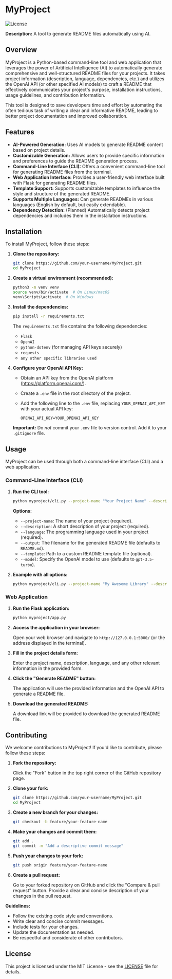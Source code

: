 # MyProject

[![License](https://img.shields.io/badge/License-MIT-yellow.svg)](https://opensource.org/licenses/MIT)

**Description:** A tool to generate README files automatically using AI.

## Overview

MyProject is a Python-based command-line tool and web application that leverages the power of Artificial Intelligence (AI) to automatically generate comprehensive and well-structured README files for your projects. It takes project information (description, language, dependencies, etc.) and utilizes the OpenAI API (or other specified AI models) to craft a README that effectively communicates your project's purpose, installation instructions, usage guidelines, and contribution information.

This tool is designed to save developers time and effort by automating the often tedious task of writing a clear and informative README, leading to better project documentation and improved collaboration.

## Features

*   **AI-Powered Generation:** Uses AI models to generate README content based on project details.
*   **Customizable Generation:** Allows users to provide specific information and preferences to guide the README generation process.
*   **Command-Line Interface (CLI):**  Offers a convenient command-line tool for generating README files from the terminal.
*   **Web Application Interface:** Provides a user-friendly web interface built with Flask for generating README files.
*   **Template Support:**  Supports customizable templates to influence the style and structure of the generated README.
*   **Supports Multiple Languages:**  Can generate READMEs in various languages (English by default, but easily extendable).
*   **Dependency Detection:** (Planned)  Automatically detects project dependencies and includes them in the installation instructions.

## Installation

To install MyProject, follow these steps:

1.  **Clone the repository:**

    ```bash
    git clone https://github.com/your-username/MyProject.git
    cd MyProject
    ```

2.  **Create a virtual environment (recommended):**

    ```bash
    python3 -m venv venv
    source venv/bin/activate  # On Linux/macOS
    venv\Scripts\activate  # On Windows
    ```

3.  **Install the dependencies:**

    ```bash
    pip install -r requirements.txt
    ```

    The `requirements.txt` file contains the following dependencies:

    *   `Flask`
    *   `OpenAI`
    *   `python-dotenv` (for managing API keys securely)
    *   `requests`
    *   `any other specific libraries used`

4.  **Configure your OpenAI API Key:**

    *   Obtain an API key from the OpenAI platform (https://platform.openai.com/).
    *   Create a `.env` file in the root directory of the project.
    *   Add the following line to the `.env` file, replacing `YOUR_OPENAI_API_KEY` with your actual API key:

        ```
        OPENAI_API_KEY=YOUR_OPENAI_API_KEY
        ```

    **Important:**  Do *not* commit your `.env` file to version control.  Add it to your `.gitignore` file.

## Usage

MyProject can be used through both a command-line interface (CLI) and a web application.

### Command-Line Interface (CLI)

1.  **Run the CLI tool:**

    ```bash
    python myproject/cli.py --project-name "Your Project Name" --description "A brief description of your project." --language "Python" --output "README.md"
    ```

    **Options:**

    *   `--project-name`:  The name of your project (required).
    *   `--description`:  A short description of your project (required).
    *   `--language`: The programming language used in your project (required).
    *   `--output`:  The filename for the generated README file (defaults to `README.md`).
    *   `--template`:  Path to a custom README template file (optional).
    *   `--model`:  Specify the OpenAI model to use (defaults to `gpt-3.5-turbo`).

2.  **Example with all options:**

    ```bash
    python myproject/cli.py --project-name "My Awesome Library" --description "A library for performing complex calculations." --language "Python" --output "README.md" --template "templates/custom_template.md" --model "gpt-4"
    ```

### Web Application

1.  **Run the Flask application:**

    ```bash
    python myproject/app.py
    ```

2.  **Access the application in your browser:**

    Open your web browser and navigate to `http://127.0.0.1:5000/` (or the address displayed in the terminal).

3.  **Fill in the project details form:**

    Enter the project name, description, language, and any other relevant information in the provided form.

4.  **Click the "Generate README" button:**

    The application will use the provided information and the OpenAI API to generate a README file.

5.  **Download the generated README:**

    A download link will be provided to download the generated README file.

## Contributing

We welcome contributions to MyProject!  If you'd like to contribute, please follow these steps:

1.  **Fork the repository:**

    Click the "Fork" button in the top right corner of the GitHub repository page.

2.  **Clone your fork:**

    ```bash
    git clone https://github.com/your-username/MyProject.git
    cd MyProject
    ```

3.  **Create a new branch for your changes:**

    ```bash
    git checkout -b feature/your-feature-name
    ```

4.  **Make your changes and commit them:**

    ```bash
    git add .
    git commit -m "Add a descriptive commit message"
    ```

5.  **Push your changes to your fork:**

    ```bash
    git push origin feature/your-feature-name
    ```

6.  **Create a pull request:**

    Go to your forked repository on GitHub and click the "Compare & pull request" button.  Provide a clear and concise description of your changes in the pull request.

**Guidelines:**

*   Follow the existing code style and conventions.
*   Write clear and concise commit messages.
*   Include tests for your changes.
*   Update the documentation as needed.
*   Be respectful and considerate of other contributors.

## License

This project is licensed under the MIT License - see the [LICENSE](LICENSE) file for details.
